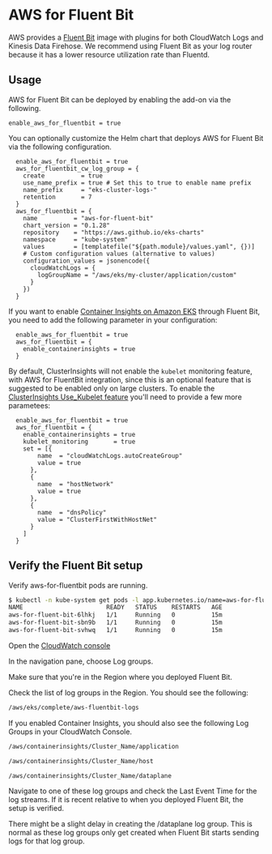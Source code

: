 # AWS for Fluent Bit

AWS provides a [Fluent Bit](https://docs.aws.amazon.com/AmazonCloudWatch/latest/monitoring/Container-Insights-setup-logs-FluentBit.html) image with plugins for both CloudWatch Logs and Kinesis Data Firehose. We recommend using Fluent Bit as your log router because it has a lower resource utilization rate than Fluentd.

## Usage

AWS for Fluent Bit can be deployed by enabling the add-on via the following.

```hcl
enable_aws_for_fluentbit = true
```

You can optionally customize the Helm chart that deploys AWS for Fluent Bit via the following configuration.

```hcl
  enable_aws_for_fluentbit = true
  aws_for_fluentbit_cw_log_group = {
    create          = true
    use_name_prefix = true # Set this to true to enable name prefix
    name_prefix     = "eks-cluster-logs-"
    retention       = 7
  }
  aws_for_fluentbit = {
    name          = "aws-for-fluent-bit"
    chart_version = "0.1.28"
    repository    = "https://aws.github.io/eks-charts"
    namespace     = "kube-system"
    values        = [templatefile("${path.module}/values.yaml", {})]
    # Custom configuration values (alternative to values)
    configuration_values = jsonencode({
      cloudWatchLogs = {
        logGroupName = "/aws/eks/my-cluster/application/custom"
      }
    })
  }
```

If you want to enable [Container Insights on Amazon EKS](https://docs.aws.amazon.com/AmazonCloudWatch/latest/monitoring/Container-Insights-setup-EKS-quickstart.html) through Fluent Bit, you need to add the following parameter in your configuration:

```hcl
  enable_aws_for_fluentbit = true
  aws_for_fluentbit = {
    enable_containerinsights = true
  }
```

By default, ClusterInsights will not enable the `kubelet` monitoring feature, with AWS for FluentBit integration, since this is an optional feature that is suggested to be enabled only on large clusters. To enable the [ClusterInsights Use_Kubelet feature](https://docs.aws.amazon.com/AmazonCloudWatch/latest/monitoring/ContainerInsights-use-kubelet.html) you'll need to provide a few more parametees:

```hcl
  enable_aws_for_fluentbit = true
  aws_for_fluentbit = {
    enable_containerinsights = true
    kubelet_monitoring       = true
    set = [{
        name  = "cloudWatchLogs.autoCreateGroup"
        value = true
      },
      {
        name  = "hostNetwork"
        value = true
      },
      {
        name  = "dnsPolicy"
        value = "ClusterFirstWithHostNet"
      }
    ]
  }
```

## Verify the Fluent Bit setup

Verify aws-for-fluentbit pods are running.

```sh
$ kubectl -n kube-system get pods -l app.kubernetes.io/name=aws-for-fluent-bit
NAME                       READY   STATUS    RESTARTS   AGE
aws-for-fluent-bit-6lhkj   1/1     Running   0          15m
aws-for-fluent-bit-sbn9b   1/1     Running   0          15m
aws-for-fluent-bit-svhwq   1/1     Running   0          15m
```

Open the [CloudWatch console](https://console.aws.amazon.com/cloudwatch/)

In the navigation pane, choose Log groups.

Make sure that you're in the Region where you deployed Fluent Bit.

Check the list of log groups in the Region. You should see the following:

```sh
/aws/eks/complete/aws-fluentbit-logs
```

If you enabled Container Insights, you should also see the following Log Groups in your CloudWatch Console.

```sh
/aws/containerinsights/Cluster_Name/application

/aws/containerinsights/Cluster_Name/host

/aws/containerinsights/Cluster_Name/dataplane
```

Navigate to one of these log groups and check the Last Event Time for the log streams. If it is recent relative to when you deployed Fluent Bit, the setup is verified.

There might be a slight delay in creating the /dataplane log group. This is normal as these log groups only get created when Fluent Bit starts sending logs for that log group.
